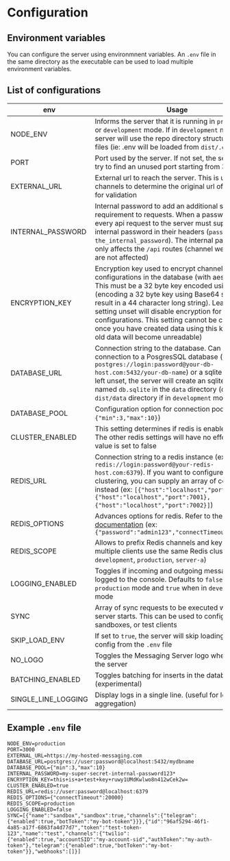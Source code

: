 # Configuration

## Environment variables

You can configure the server using environmnent variables. An `.env` file in the same directory as the executable can be used to load multiple environment variables.

## List of configurations

| env                 | Usage                                                                                                                                                                                                                                                                                                                                                                                                                         |
| ------------------- | ----------------------------------------------------------------------------------------------------------------------------------------------------------------------------------------------------------------------------------------------------------------------------------------------------------------------------------------------------------------------------------------------------------------------------- |
| NODE_ENV            | Informs the server that it is running in `production` or `development` mode. If in `development` mode, the server will use the repo directory structure to load files (ie: .env will be loaded from `dist/.env`)                                                                                                                                                                                                              |
| PORT                | Port used by the server. If not set, the server will try to find an unused port starting from 3100                                                                                                                                                                                                                                                                                                                            |
| EXTERNAL_URL        | External url to reach the server. This is used by channels to determine the original url of requests for validation                                                                                                                                                                                                                                                                                                           |
| INTERNAL_PASSWORD   | Internal password to add an additional security requirement to requests. When a password is set, every api request to the server must supply the internal password in their headers (`password`: `the_internal_password`). The internal password only affects the `/api` routes (channel webhooks are not affected)                                                                                                           |
| ENCRYPTION_KEY      | Encryption key used to encrypt channel configurations in the database (with aes-256). This must be a 32 byte key encoded using Base64 (encoding a 32 byte key using Base64 should result in a 44 character long string). Leaving this setting unset will disable encryption for all channel configurations. This setting cannot be changed once you have created data using this key (as the old data will become unreadable) |
| DATABASE_URL        | Connection string to the database. Can either be a connection to a PosgresSQL database (ex: `postgres://login:password@your-db-host.com:5432/your-db-name`) or a sqlite file path. If left unset, the server will create an sqlite database named `db.sqlite` in the `data` directory (or in the `dist/data` directory if in `development` mode)                                                                              |
| DATABASE_POOL       | Configuration option for connection pool (ex: `{"min":3,"max":10}`)                                                                                                                                                                                                                                                                                                                                                           |
| CLUSTER_ENABLED     | This setting determines if redis is enabled or not. The other redis settings will have no effect if this value is set to false                                                                                                                                                                                                                                                                                                |
| REDIS_URL           | Connection string to a redis instance (ex: `redis://login:password@your-redis-host.com:6379`). If you want to configure redis for clustering, you can supply an array of connections instead (ex: `[{"host":"localhost","port":7004},{"host":"localhost","port":7001},{"host":"localhost","port":7002}]`)                                                                                                                     |
| REDIS_OPTIONS       | Advances options for redis. Refer to the [ioredis documentation](https://github.com/luin/ioredis/blob/master/API.md) (ex: `{"password":"admin123","connectTimeout":20000})`                                                                                                                                                                                                                                                   |
| REDIS_SCOPE         | Allows to prefix Redis channels and keys when multiple clients use the same Redis cluster (e.g. `development`, `production`, `server-a`)                                                                                                                                                                                                                                                                                      |
| LOGGING_ENABLED     | Toggles if incoming and outgoing messages are logged to the console. Defaults to `false` when in `production` mode and `true` when in `development` mode                                                                                                                                                                                                                                                                      |
| SYNC                | Array of sync requests to be executed when the server starts. This can be used to configure sandboxes, or test clients                                                                                                                                                                                                                                                                                                        |
| SKIP_LOAD_ENV       | If set to `true`, the server will skip loading any config from the `.env` file                                                                                                                                                                                                                                                                                                                                                |
| NO_LOGO             | Toggles the Messaging Server logo when starting the server                                                                                                                                                                                                                                                                                                                                                                    |
| BATCHING_ENABLED    | Toggles batching for inserts in the database (experimental)                                                                                                                                                                                                                                                                                                                                                                   |
| SINGLE_LINE_LOGGING | Display logs in a single line. (useful for log aggregation)                                                                                                                                                                                                                                                                                                                                                                   |

## Example `.env` file

```
NODE_ENV=production
PORT=3000
EXTERNAL_URL=https://my-hosted-messaging.com
DATABASE_URL=postgres://user:password@localhost:5432/mydbname
DATABASE_POOL={"min":3,"max":10}
INTERNAL_PASSWORD=my-super-secret-internal-password123*
ENCRYPTION_KEY=this+is+a+test+key+ruwy1UMdKwlwo8n412wCek2w=
CLUSTER_ENABLED=true
REDIS_URL=redis://user:password@localhost:6379
REDIS_OPTIONS={"connectTimeout":20000}
REDIS_SCOPE=production
LOGGING_ENABLED=false
SYNC=[{"name":"sandbox","sandbox":true,"channels":{"telegram":{"enabled":true,"botToken":"my-bot-token"}}},{"id":"96af5294-46f1-4a85-a17f-6863fa4d77d7","token":"test-token-123","name":"test","channels":{"twilio":{"enabled":true,"accountSID":"my-account-sid","authToken":"my-auth-token"},"telegram":{"enabled":true,"botToken":"my-bot-token"}},"webhooks":[]}]
```

